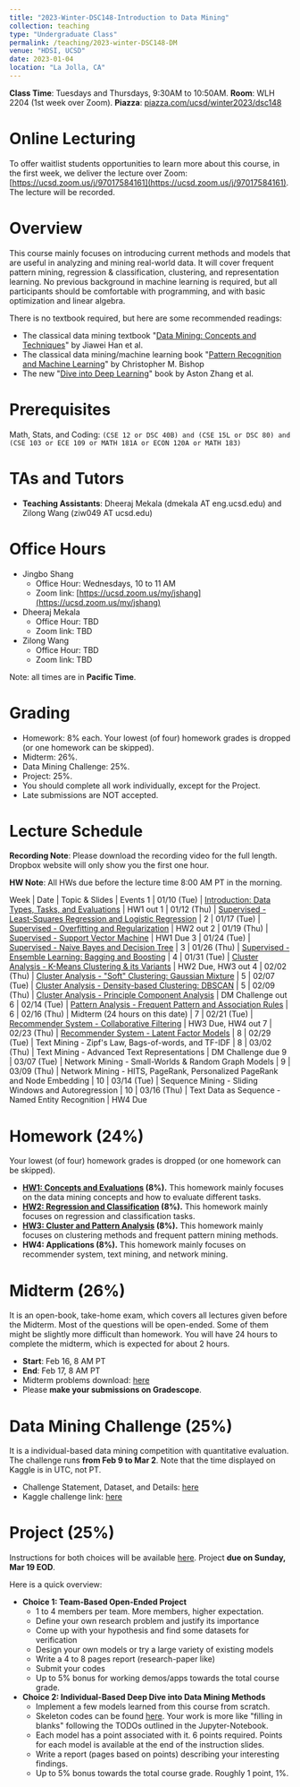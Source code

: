 ```yaml
---
title: "2023-Winter-DSC148-Introduction to Data Mining"
collection: teaching
type: "Undergraduate Class"
permalink: /teaching/2023-winter-DSC148-DM
venue: "HDSI, UCSD"
date: 2023-01-04
location: "La Jolla, CA"
---
```


**Class Time**: Tuesdays and Thursdays, 9:30AM to 10:50AM.  **Room**: WLH 2204 (1st week over Zoom).  **Piazza**: [piazza.com/ucsd/winter2023/dsc148](https://piazza.com/ucsd/winter2023/dsc148)

Online Lecturing
======


To offer waitlist students opportunities to learn more about this course, in the first week, we deliver the lecture over Zoom: [https://ucsd.zoom.us/j/97017584161](https://ucsd.zoom.us/j/97017584161). The lecture will be recorded. 



Overview
======

This course mainly focuses on introducing current methods and models that are useful in analyzing and mining real-world data. It will cover frequent pattern mining, regression & classification, clustering, and representation learning. No previous background in machine learning is required, but all participants should be comfortable with programming, and with basic optimization and linear algebra. 

There is no textbook required, but here are some recommended readings:
- The classical data mining textbook "[Data Mining: Concepts and Techniques](https://books.google.com/books/about/Data_Mining_Concepts_and_Techniques.html?id=pQws07tdpjoC&source=kp_book_description)" by Jiawei Han et al.
- The classical data mining/machine learning book "[Pattern Recognition and Machine Learning](https://books.google.com/books/about/Pattern_Recognition_and_Machine_Learning.html?id=HL4HrgEACAAJ&source=kp_book_description)" by Christopher M. Bishop
- The new "[Dive into Deep Learning](https://d2l.ai/)" book by Aston Zhang et al.


Prerequisites
======

Math, Stats, and Coding: `(CSE 12 or DSC 40B) and (CSE 15L or DSC 80) and (CSE 103 or ECE 109 or MATH 181A or ECON 120A or MATH 183)`

TAs and Tutors
======

- **Teaching Assistants**: Dheeraj Mekala (dmekala AT eng.ucsd.edu) and Zilong Wang (ziw049 AT ucsd.edu)

Office Hours
======

- Jingbo Shang
    - Office Hour: Wednesdays, 10 to 11 AM
    - Zoom link: [https://ucsd.zoom.us/my/jshang](https://ucsd.zoom.us/my/jshang)
- Dheeraj Mekala
    - Office Hour: TBD
    - Zoom link: TBD
- Zilong Wang
    - Office Hour: TBD
    - Zoom link: TBD

Note: all times are in **Pacific Time**.

Grading
======

- Homework: 8% each. Your lowest (of four) homework grades is dropped (or one homework can be skipped).
- Midterm: 26%.
- Data Mining Challenge: 25%.
- Project: 25%.
- You should complete all work individually, except for the Project.
- Late submissions are NOT accepted.

Lecture Schedule
======

**Recording Note**: Please download the recording video for the full length. Dropbox website will only show you the first one hour.

**HW Note**: All HWs due before the lecture time 8:00 AM PT in the morning. 

Week | Date        | Topic & Slides                                                  | Events
1    | 01/10 (Tue) | [Introduction: Data Types, Tasks, and Evaluations](https://www.dropbox.com/sh/kelkdkgh40tofpy/AACwQveVZMcb4tZaN1emIncRa?dl=0) | HW1 out
1    | 01/12 (Thu) | [Supervised - Least-Squares Regression and Logistic Regression](https://www.dropbox.com/sh/e50hqqjnzm0j16k/AADLj_T-RyPHYJ3zGeaD6RCoa?dl=0) |
2    | 01/17 (Tue) | [Supervised - Overfitting and Regularization](https://www.dropbox.com/sh/5kq698g4d38eo3q/AACbID-n0bbSkcZYqVqTfGKZa?dl=0) | HW2 out
2    | 01/19 (Thu) | [Supervised - Support Vector Machine](https://www.dropbox.com/sh/ykes3hkyxluoi7u/AAAB-6UJS_MM1mtLvL62Mo36a?dl=0) | HW1 Due
3    | 01/24 (Tue) | [Supervised - Naive Bayes and Decision Tree](https://www.dropbox.com/sh/tk9rbd78lokkq0r/AABtyQDnebskcobAI5Dn7Ti-a?dl=0) |
3    | 01/26 (Thu) | [Supervised - Ensemble Learning: Bagging and Boosting](https://www.dropbox.com/sh/1doodjvf4lf0nfg/AADOn8m1eq9ovauCikdTKfT5a?dl=0) | 
4    | 01/31 (Tue) | [Cluster Analysis - K-Means Clustering & its Variants](https://www.dropbox.com/sh/3vav2l98hiwneoz/AAB83L3kHjmUMEUavqQqZ9vca?dl=0) | HW2 Due, HW3 out
4    | 02/02 (Thu) | [Cluster Analysis - "Soft" Clustering: Gaussian Mixture](https://www.dropbox.com/sh/e4kr8rhffi0kpza/AABfizqi8HUgKQjjsd1uUoREa?dl=0) |
5    | 02/07 (Tue) | [Cluster Analysis - Density-based Clustering: DBSCAN](https://www.dropbox.com/sh/pe9svi7jbdagk2x/AABfNVrhVGMtvOgFWHNCUrgNa?dl=0) |
5    | 02/09 (Thu) | [Cluster Analysis - Principle Component Analysis](https://www.dropbox.com/sh/mkypn0oa10imiko/AADOM1UbnPwTWI7clfQ5-SMMa?dl=0) | DM Challenge out
6    | 02/14 (Tue) | [Pattern Analysis - Frequent Pattern and Association Rules](https://www.dropbox.com/sh/o8qgzn7dww4q3i0/AACB2ddFbaKIzEsLrwzU8bIaa?dl=0) |
6    | 02/16 (Thu) | Midterm (24 hours on this date) |
7    | 02/21 (Tue) | [Recommender System - Collaborative Filtering](https://www.dropbox.com/sh/2x12t8o1d7acn4q/AABITlgNWgibFGUlAjurtRnIa?dl=0) | HW3 Due, HW4 out
7    | 02/23 (Thu) | [Recommender System - Latent Factor Models](https://www.dropbox.com/sh/y3lekdke4zqmn1o/AACs3y6VrGjaI-cPWIXWE-lua?dl=0) |
8    | 02/29 (Tue) | Text Mining - Zipf's Law, Bags-of-words, and TF-IDF |
8    | 03/02 (Thu) | Text Mining - Advanced Text Representations | DM Challenge due
9    | 03/07 (Tue) | Network Mining - Small-Worlds & Random Graph Models | 
9    | 03/09 (Thu) | Network Mining - HITS, PageRank, Personalized PageRank and Node Embedding |
10   | 03/14 (Tue) | Sequence Mining - Sliding Windows and Autoregression |
10   | 03/16 (Thu) | Text Data as Sequence - Named Entity Recognition | HW4 Due

Homework (24%)
======

Your lowest (of four) homework grades is dropped (or one homework can be skipped).

- **[HW1: Concepts and Evaluations](https://www.dropbox.com/s/5g9n1o1hzm90xn0/DSC148_WI23_HW1.pdf?dl=1) (8%).** This homework mainly focuses on the data mining concepts and how to evaluate different tasks.
- **[HW2: Regression and Classification](https://www.dropbox.com/s/vodasirrj13mnbb/DSC148___WI23_HW2.pdf?dl=0) (8%).** This homework mainly focuses on regression and classification tasks.
- **[HW3: Cluster and Pattern Analysis](https://www.dropbox.com/s/7qu7okq3hvteup9/HW3.zip?dl=0) (8%).** This homework mainly focuses on clustering methods and frequent pattern mining methods.
- **HW4: Applications (8%).** This homework mainly focuses on recommender system, text mining, and network mining.

Midterm (26%)
======

It is an open-book, take-home exam, which covers all lectures given before the Midterm. Most of the questions will be open-ended. Some of them might be slightly more difficult than homework. You will have 24 hours to complete the midterm, which is expected for about 2 hours.

- **Start**: Feb 16, 8 AM PT
- **End**: Feb 17, 8 AM PT
- Midterm problems download: [here](https://www.dropbox.com/s/anfj6jtpce84imz/DSC148_Midterm_WI23.pdf?dl=0)
- Please **make your submissions on Gradescope**.

Data Mining Challenge (25%)
======

It is a individual-based data mining competition with quantitative evaluation. The challenge runs **from Feb 9 to Mar 2**. Note that the time displayed on Kaggle is in UTC, not PT.

- Challenge Statement, Dataset, and Details: [here](https://www.dropbox.com/s/tq30ogcpoaezan4/DSC%20148_%20Intro%20to%20Data%20Mining%20%E2%80%93%20Data%20Mining%20Challenge.pdf?dl=0)
- Kaggle challenge link: [here](https://www.kaggle.com/competitions/ucsd-dsc190-wi23-introduction-to-data-mining/)

Project (25%)
======

Instructions for both choices will be available [here](https://www.dropbox.com/s/aqkk6q6hjtpzwbq/Project%20Instructions.pdf?dl=0). Project ****due on Sunday, Mar 19 EOD****.

Here is a quick overview:
- **Choice 1: Team-Based Open-Ended Project**
    - 1 to 4 members per team. More members, higher expectation.
    - Define your own research problem and justify its importance
    - Come up with your hypothesis and find some datasets for verification
    - Design your own models or try a large variety of existing models
    - Write a 4 to 8 pages report (research-paper like)
    - Submit your codes
    - Up to 5% bonus for working demos/apps towards the total course grade.
- **Choice 2: Individual-Based Deep Dive into Data Mining Methods**
    - Implement a few models learned from this course from scratch.
    - Skeleton codes can be found [here](https://www.dropbox.com/sh/y5a5wvrysbl7mrd/AAARcWGHjlWRN9E-6B9H3KFCa?dl=0). Your work is more like "filling in blanks" following the TODOs outlined in the Jupyter-Notebook.
    - Each model has a point associated with it. 6 points required. Points for each model is available at the end of the instruction slides.
    - Write a report (pages based on points) describing your interesting findings.
    - Up to 5% bonus towards the total course grade. Roughly 1 point, 1%.
